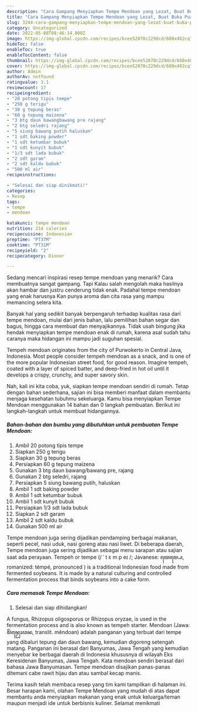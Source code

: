 ```yaml
---
description: "Cara Gampang Menyiapkan Tempe Mendoan yang Lezat, Buat Buka Puasa Bisa Manjain Lidah"
title: "Cara Gampang Menyiapkan Tempe Mendoan yang Lezat, Buat Buka Puasa Bisa Manjain Lidah"
slug: 3244-cara-gampang-menyiapkan-tempe-mendoan-yang-lezat-buat-buka-puasa-bisa-manjain-lidah
category: Uncategorized
date: 2022-05-08T08:46:14.808Z
image: https://img-global.cpcdn.com/recipes/bcee52070c229dcd/680x482cq70/tempe-mendoan-foto-resep-utama.jpg
hideToc: false
enableToc: true
enableTocContent: false
thumbnail: https://img-global.cpcdn.com/recipes/bcee52070c229dcd/680x482cq70/tempe-mendoan-foto-resep-utama.jpg
cover: https://img-global.cpcdn.com/recipes/bcee52070c229dcd/680x482cq70/tempe-mendoan-foto-resep-utama.jpg
author: Admin
authorAv: notfound
ratingvalue: 3.1
reviewcount: 17
recipeingredient:
- "20 potong tipis tempe"
- "250 g terigu"
- "30 g tepung beras"
- "60 g tepung maizena"
- "3 btg daun bawangbawang pre rajang"
- "2 btg seledri rajang"
- "5 siung bawang putih haluskan"
- "1 sdt baking powder"
- "1 sdt ketumbar bubuk"
- "1 sdt kunyit bubuk"
- "1/3 sdt lada bubuk"
- "2 sdt garam"
- "2 sdt kaldu bubuk"
- "500 ml air"
recipeinstructions:

- "Selesai dan siap dinikmati!"
categories:
- Resep
tags:
- tempe
- mendoan

katakunci: tempe mendoan 
nutrition: 214 calories
recipecuisine: Indonesian
preptime: "PT37M"
cooktime: "PT31M"
recipeyield: "2"
recipecategory: Dinner

---
```



Sedang mencari inspirasi resep tempe mendoan yang menarik? Cara membuatnya sangat gampang. Tapi Kalau salah mengolah maka hasilnya akan hambar dan justru cenderung tidak enak. Padahal tempe mendoan yang enak harusnya Kan punya aroma dan cita rasa yang mampu memancing selera kita.


Banyak hal yang sedikit banyak berpengaruh terhadap kualitas rasa dari tempe mendoan, mulai dari jenis bahan, lalu pemilihan bahan segar dan bagus, hingga cara membuat dan menyajikannya. Tidak usah bingung jika hendak menyiapkan tempe mendoan enak di rumah, karena asal sudah tahu caranya maka hidangan ini mampu jadi suguhan spesial.

Tempeh mendoan originates from the city of Purwokerto in Central Java, Indonesia. Most people consider tempeh mendoan as a snack, and is one of the more popular Indonesian street food, for good reason. Imagine tempeh, coated with a layer of spiced batter, and deep-fried in hot oil until it develops a crispy, crunchy, and super savory skin.


Nah, kali ini kita coba, yuk, siapkan tempe mendoan sendiri di rumah. Tetap dengan bahan sederhana, sajian ini bisa memberi manfaat dalam membantu menjaga kesehatan tubuhmu sekeluarga. Kamu bisa menyiapkan Tempe Mendoan menggunakan 14 bahan dan 0 langkah pembuatan. Berikut ini langkah-langkah untuk membuat hidangannya.

<!--inarticleads1-->

##### Bahan-bahan dan bumbu yang dibutuhkan untuk pembuatan Tempe Mendoan:

1. Ambil 20 potong tipis tempe
1. Siapkan 250 g terigu
1. Siapkan 30 g tepung beras
1. Persiapkan 60 g tepung maizena
1. Gunakan 3 btg daun bawang/bawang pre, rajang
1. Gunakan 2 btg seledri, rajang
1. Persiapkan 5 siung bawang putih, haluskan
1. Ambil 1 sdt baking powder
1. Ambil 1 sdt ketumbar bubuk
1. Ambil 1 sdt kunyit bubuk
1. Persiapkan 1/3 sdt lada bubuk
1. Siapkan 2 sdt garam
1. Ambil 2 sdt kaldu bubuk
1. Gunakan 500 ml air


Tempe mendoan juga sering dijadikan pendamping berbagai makanan, seperti pecel, nasi uduk, nasi goreng atau nasi liwet. Di beberapa daerah, Tempe mendoan juga sering dijadikan sebagai menu sarapan atau sajian saat ada perayaan. Tempeh or tempe (/ ˈ t ɛ m p eɪ /; Javanese: ꦠꦺꦩ꧀ꦥꦺ, romanized: témpé, pronounced ) is a traditional Indonesian food made from fermented soybeans. It is made by a natural culturing and controlled fermentation process that binds soybeans into a cake form. 

<!--inarticleads2-->

##### Cara memasak Tempe Mendoan:


1. Selesai dan siap dihidangkan!

A fungus, Rhizopus oligosporus or Rhizopus oryzae, is used in the fermentation process and is also known as tempeh starter. Mendoan (Jawa: ꦩꦼꦤ꧀ꦝꦺꦴꦮꦤ, translit. mêndoan) adalah panganan yang terbuat dari tempe yang dibaluri tepung dan daun bawang, kemudian digoreng setengah matang. Panganan ini berasal dari Banyumas, Jawa Tengah yang kemudian menyebar ke berbagai daerah di Indonesia khususnya di wilayah Eks Keresidenan Banyumas, Jawa Tengah. Kata mendoan sendiri berasal dari bahasa Jawa Banyumasan. Tempe mendoan disajikan panas-panas ditemani cabe rawit hijau dan atau sambal kecap manis. 

Terima kasih telah membaca resep yang tim kami tampilkan di halaman ini. Besar harapan kami, olahan Tempe Mendoan yang mudah di atas dapat membantu anda menyiapkan makanan yang enak untuk keluarga/teman maupun menjadi ide untuk berbisnis kuliner. Selamat menikmati
